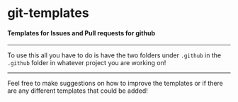 # git-templates
#### Templates for Issues and Pull requests for github 

---

To use this all you have to do is have the two folders under `.github` in the `.github` folder in whatever project you are working on!

---

Feel free to make suggestions on how to improve the templates or if there are any different templates that could be added!
